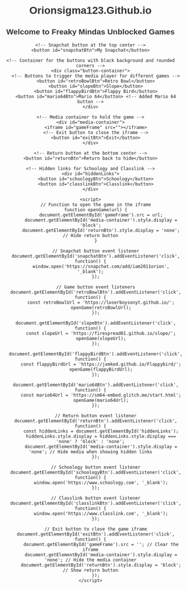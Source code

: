 <!DOCTYPE html>
<html lang="en">
<head>
    <meta charset="UTF-8">
    <meta name="viewport" content="width=device-width, initial-scale=1.0">
    <title>Orionsigma123.Github.io</title>
    <style>
        /* Optional: Style the heading, button, and media container */
        body {
            font-family: Arial, sans-serif;
            text-align: center;
            margin-top: 50px;
        }
        h1, h2 {
            color: #333;
        }
        /* Style for the button container */
        .button-container {
            background-color: #000; /* Black background */
            padding: 20px;
            border-radius: 15px; /* Smooth rounded corners */
            display: inline-block; /* Ensures the rectangle wraps tightly around buttons */
            margin-top: 20px;
        }
        button {
            padding: 10px 20px;
            font-size: 16px;
            background-color: #28a745;
            color: white;
            border: none;
            cursor: pointer;
            border-radius: 5px;
            margin: 10px;
        }
        button:hover {
            background-color: #218838;
        }
        /* Style for the Snapchat button */
        #snapchatBtn {
            position: absolute; /* Positioning it at the top center */
            top: 10px; /* Distance from the top */
            left: 50%; /* Centering */
            transform: translateX(-50%); /* Centering correction */
            background-color: white; /* White background */
            color: black; /* Black text */
            border: none;
            border-radius: 15px; /* Smooth rounded corners */
            padding: 10px 20px;
            font-size: 16px;
            cursor: pointer;
            box-shadow: 0 2px 5px rgba(0, 0, 0, 0.2); /* Slight shadow for depth */
        }
        #snapchatBtn:hover {
            background-color: #f0f0f0; /* Slightly darker on hover */
        }
        #media-container {
            display: none; /* Hidden by default */
            margin-top: 20px;
        }
        iframe {
            width: 100%;
            height: 500px;
            border: none;
        }
        #exitBtn {
            margin-top: 10px;
            background-color: #dc3545;
            color: white;
        }
        #exitBtn:hover {
            background-color: #c82333;
        }
        /* Style for the return button and hidden links */
        #returnBtn {
            position: absolute; /* Positioning it at the bottom center */
            bottom: 20px; /* Distance from the bottom */
            left: 50%; /* Centering */
            transform: translateX(-50%); /* Centering correction */
            background-color: #007bff; /* Blue background */
            color: white; /* White text */
            border: none;
            border-radius: 5px; /* Rounded corners */
            padding: 10px 20px;
            font-size: 16px;
            cursor: pointer;
        }
        #returnBtn:hover {
            background-color: #0069d9; /* Darker blue on hover */
        }
        #hiddenLinks {
            display: none; /* Hidden by default */
            margin-top: 20px;
        }
    </style>
</head>
<body>
    <h1>Orionsigma123.Github.io</h1>
    <h2>Welcome to Freaky Mindas Unblocked Games</h2>

    <!-- Snapchat button at the top center -->
    <button id="snapchatBtn">My Snapchat</button>

    <!-- Container for the buttons with black background and rounded corners -->
    <div class="button-container">
        <!-- Buttons to trigger the media player for different games -->
        <button id="retroBowlBtn">Retro Bowl</button>
        <button id="slopeBtn">Slope</button>
        <button id="flappyBirdBtn">Flappy Bird</button>
        <button id="mario64Btn">Mario 64</button> <!-- Added Mario 64 button -->
    </div>
    
    <!-- Media container to hold the game -->
    <div id="media-container">
        <iframe id="gameFrame" src=""></iframe>
        <!-- Exit button to close the iframe -->
        <button id="exitBtn">Exit</button>
    </div>

    <!-- Return button at the bottom center -->
    <button id="returnBtn">Return back to hide</button>

    <!-- Hidden links for Schoology and Classlink -->
    <div id="hiddenLinks">
        <button id="schoologyBtn">Schoology</button>
        <button id="classlinkBtn">Classlink</button>
    </div>

    <script>
        // Function to open the game in the iframe
        function openGame(url) {
            document.getElementById('gameFrame').src = url;
            document.getElementById('media-container').style.display = 'block';
            document.getElementById('returnBtn').style.display = 'none'; // Hide return button
        }

        // Snapchat button event listener
        document.getElementById('snapchatBtn').addEventListener('click', function() {
            window.open('https://snapchat.com/add/iam2011orion', '_blank');
        });

        // Game button event listeners
        document.getElementById('retroBowlBtn').addEventListener('click', function() {
            const retroBowlUrl = 'https://loserboysonyt.github.io/';
            openGame(retroBowlUrl);
        });

        document.getElementById('slopeBtn').addEventListener('click', function() {
            const slopeUrl = 'https://firespread01.github.io/slope/';
            openGame(slopeUrl);
        });

        document.getElementById('flappyBirdBtn').addEventListener('click', function() {
            const flappyBirdUrl = 'https://jxmked.github.io/Flappybird/';
            openGame(flappyBirdUrl);
        });

        document.getElementById('mario64Btn').addEventListener('click', function() {
            const mario64Url = 'https://sm64-embed.glitch.me/start.html';
            openGame(mario64Url);
        });

        // Return button event listener
        document.getElementById('returnBtn').addEventListener('click', function() {
            const hiddenLinks = document.getElementById('hiddenLinks');
            hiddenLinks.style.display = hiddenLinks.style.display === 'none' ? 'block' : 'none';
            document.getElementById('media-container').style.display = 'none'; // Hide media when showing hidden links
        });

        // Schoology button event listener
        document.getElementById('schoologyBtn').addEventListener('click', function() {
            window.open('https://www.schoology.com', '_blank');
        });

        // Classlink button event listener
        document.getElementById('classlinkBtn').addEventListener('click', function() {
            window.open('https://www.classlink.com', '_blank');
        });

        // Exit button to close the game iframe
        document.getElementById('exitBtn').addEventListener('click', function() {
            document.getElementById('gameFrame').src = ''; // Clear the iframe
            document.getElementById('media-container').style.display = 'none'; // Hide the media container
            document.getElementById('returnBtn').style.display = 'block'; // Show return button
        });
    </script>
</body>
</html>
